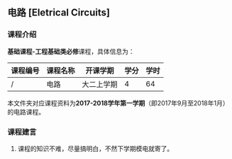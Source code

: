 ## 电路 [Eletrical Circuits]

### 课程介绍

**基础课程-工程基础类必修**课程，具体信息为：

| 课程编号 | 课程名称 | 开课学期 | 学分 | 学时 |
| --- | --- | --- | --- | --- |
| / | 电路 | 大二上学期 | 4 | 64 |

本文件夹对应课程资料为**2017-2018学年第一学期**（即2017年9月至2018年1月）的电路课程。

### 课程建言

1. 课程的知识不难，尽量搞明白，不然下学期模电就寄了。
